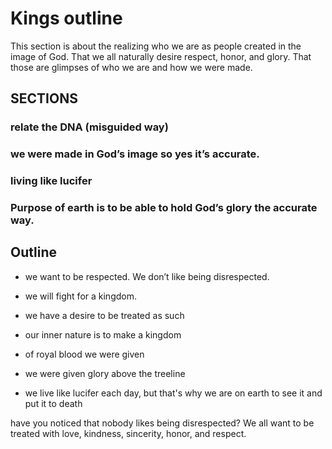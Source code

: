 # Kings outline

This section is about the realizing who we are as people created in the image of God. That we all naturally desire respect, honor, and glory. That those are glimpses of who we are and how we were made. 

## SECTIONS
### relate the DNA (misguided way)
### we were made in God’s image so yes it’s accurate.
### living like lucifer
### Purpose of earth is to be able to hold God’s glory the accurate way.

## Outline
- we want to be respected. We don’t like being disrespected.
- we will fight for a kingdom.


- we have a desire to be treated as such
- our inner nature is to make a kingdom

- of royal blood we were given
- we were given glory above the treeline

- we live like lucifer each day, but that's why we are on earth to see it and put it to death



have you noticed that nobody likes being disrespected? We all want to be treated with love, kindness, sincerity, honor, and respect.
